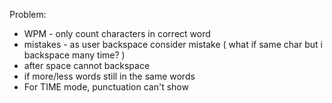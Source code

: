 Problem:

- WPM - only count characters in correct word
- mistakes - as user backspace consider mistake ( what if same char but i backspace many time? )
- after space cannot backspace
- if more/less words still in the same words
- For TIME mode, punctuation can't show
